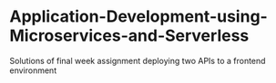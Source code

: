 # Application-Development-using-Microservices-and-Serverless
Solutions of final week assignment deploying two APIs to a frontend environment
